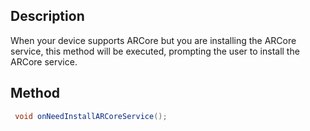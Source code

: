 ## Description

When your device supports ARCore but you are installing the ARCore service, this method will be executed, prompting the user to install the ARCore service.

## Method

```cs
 void onNeedInstallARCoreService();
```
